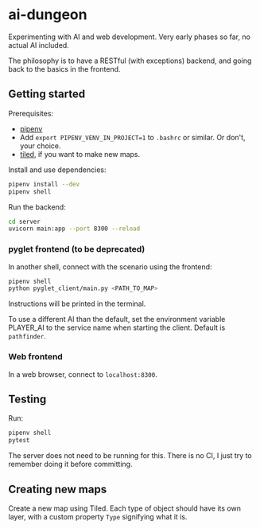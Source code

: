 # ai-dungeon

Experimenting with AI and web development. Very early phases so far, no actual AI included.

The philosophy is to have a RESTful (with exceptions) backend, and going back to the basics in the frontend.

## Getting started

Prerequisites:

- [pipenv](https://pypi.org/project/pipenv/)
- Add `export PIPENV_VENV_IN_PROJECT=1` to `.bashrc` or similar. Or don't, your choice.
- [tiled](https://www.mapeditor.org/), if you want to make new maps.

Install and use dependencies:

```sh
pipenv install --dev
pipenv shell
```

Run the backend:

```sh
cd server
uvicorn main:app --port 8300 --reload
```

### pyglet frontend (to be deprecated)

In another shell, connect with the scenario using the frontend:

```sh
pipenv shell
python pyglet_client/main.py <PATH_TO_MAP>
```

Instructions will be printed in the terminal.

To use a different AI than the default, set the environment variable PLAYER_AI to the service name when starting the client. Default is `pathfinder`.

### Web frontend

In a web browser, connect to `localhost:8300`.

## Testing

Run:

```sh
pipenv shell
pytest
```

The server does not need to be running for this. There is no CI, I just try to remember doing it before committing.

## Creating new maps

Create a new map using Tiled. Each type of object should have its own layer, with a custom property `Type` signifying what it is.
